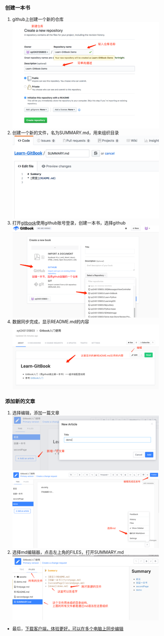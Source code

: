 ### 创建一本书

1. github上创建一个新的仓库
![](/assets/QQ20180224-174702@2x.png)
2. 创建一个新的文件，名为SUMMARY.md，用来组织目录
![](/assets/QQ20180224-175125@2x.png)
3. 打开[gitbook](https://www.gitbook.com)使用github账号登录，创建一本书，选择github
![](/assets/QQ20180224-172034@2x.png)
4. 数据同步完成，显示README.md的内容
![](/assets/QQ20180227-101715@2x.png)

### 添加新的文章
1. 选择编辑，添加一篇文章
![](/assets/QQ20180227-102643@2x.png)
![](/assets/QQ20180227-102930@2x.png)
2. 选择md编辑器，点击左上角的FILES，打开SUMMARY.md
![](/assets/QQ20180227-103944@2x.png)

- 最后，[下载客户端，体验更好，可以在多个电脑上同步编辑](https://www.gitbook.com/editor)





